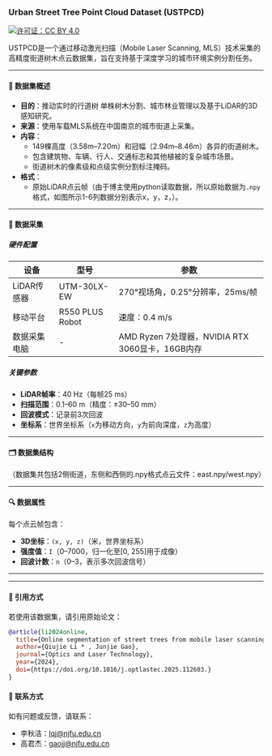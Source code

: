 



### **Urban Street Tree Point Cloud Dataset (USTPCD)**  
[![许可证：CC BY 4.0](https://img.shields.io/badge/License-CC_BY_4.0-lightgrey.svg)](https://creativecommons.org/licenses/by/4.0/)  

USTPCD是一个通过移动激光扫描（Mobile Laser Scanning, MLS）技术采集的高精度街道树木点云数据集，旨在支持基于深度学习的城市环境实例分割任务。

---

#### **📖 数据集概述**  
- **目的**：推动实时的行道树 单株树木分割、城市林业管理以及基于LiDAR的3D感知研究。  
- **来源**：使用车载MLS系统在中国南京的城市街道上采集。  
- **内容**：  
  - 149棵高度（3.58m–7.20m）和冠幅（2.94m–8.46m）各异的街道树木。  
  - 包含建筑物、车辆、行人、交通标志和其他植被的复杂城市场景。  
  - 街道树木的像素级和点级实例分割标注掩码。  
- **格式**：  
  - 原始LiDAR点云帧（由于博主使用python读取数据，所以原始数据为`.npy`格式，如图所示1-6列数据分别表示x，y，z，）。  
 

---

#### **📡 数据采集**  
##### **硬件配置**  
| 设备              | 型号           | 参数                                  |
|---------------------|-----------------|---------------------------------------|
| LiDAR传感器        | UTM-30LX-EW     | 270°视场角，0.25°分辨率，25ms/帧      |
| 移动平台          | R550 PLUS Robot | 速度：0.4 m/s                        |
| 数据采集电脑       | -               | AMD Ryzen 7处理器，NVIDIA RTX 3060显卡，16GB内存 |

##### **关键参数**  
- **LiDAR帧率**：40 Hz（每帧25 ms）  
- **扫描范围**：0.1–60 m（精度：±30–50 mm）  
- **回波模式**：记录前3次回波  
- **坐标系**：世界坐标系（`x`为移动方向，`y`为前向深度，`z`为高度）

---

#### **🗂 数据集结构**  
（数据集共包括2侧街道，东侧和西侧的.npy格式点云文件：east.npy/west.npy）

---

#### **🔍 数据属性**  
每个点云帧包含：  
- **3D坐标**：`(x, y, z)`（米，世界坐标系）  
- **强度值**：`I`（0–7000，归一化至[0, 255]用于成像）  
- **回波计数**：`n`（0–3，表示多次回波信号）

---



---

#### **📜 引用方式**  
若使用该数据集，请引用原始论文：  
```bibtex
@article{li2024online,
  title={Online segmentation of street trees from mobile laser scanning data via deep learning image instance segmentation},
  author={Qiujie Li * , Junjie Gao},
  journal={Optics and Laser Technology},
  year={2024},
  doi={https://doi.org/10.1016/j.optlastec.2025.112603.}
}
```



#### **📧 联系方式**  
如有问题或反馈，请联系：  
- 李秋洁：lqj@njfu.edu.cn  
- 高君杰：gaojj@njfu.edu.cn

